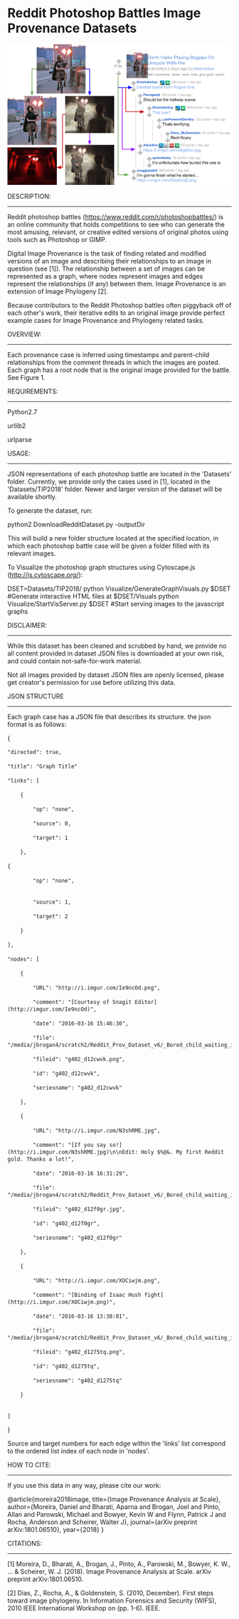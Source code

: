 # Reddit Photoshop Battles Image Provenance Datasets #

![How a provenance case is generated](figure1.png?raw=true "Figure1")

DESCRIPTION:
************
Reddit photoshop battles (https://www.reddit.com/r/photoshopbattles/) is an online community that holds competitions to see who can generate the most amusing, relevant, or creative edited versions of original photos using tools such as Photoshop or GIMP.

Digital Image Provenance is the task of finding related and modified versions of an image and describing their relationships to an image in question (see [1]). The relationship between a set of images can be represented as a graph, where nodes represent images and edges represent the relationships (if any) between them. Image Provenance is an extension of Image Phylogeny [2].

Because contributors to the Reddit Photoshop battles often piggyback off of each other's work, their iterative edits to an original image provide perfect example cases for Image Provenance and Phylogeny related tasks.

OVERVIEW:
*********
Each provenance case is inferred using timestamps and parent-child relationships from the comment threads in which the images are posted. Each graph has a root node that is the original image provided for the battle. See Figure 1.

REQUIREMENTS:
*************
Python2.7

urllib2

urlparse

USAGE:
******
JSON representations of each photoshop battle are located in the 'Datasets' folder.  Currently, we provide only the cases used in [1], located in the 'Datasets/TIP2018' folder. Newer and larger version of the dataset will be available shortly.


To generate the dataset, run:

python2 DownloadRedditDataset.py <json folder> -outputDir <output folder>


This will build a new folder structure located at the specified location, in which each photoshop battle case will be given a folder filled with its relevant images.


To Visualize the photoshop graph structures using Cytoscape.js (http://js.cytoscape.org/):

DSET=Datasets/TIP2018/
python Visualize/GenerateGraphVisuals.py $DSET #Generate interactive HTML files at $DSET/Visuals
python Visualize/StartVisServer.py $DSET #Start serving images to the javascript graphs



DISCLAIMER:
***********

While this dataset has been cleaned and scrubbed by hand, we provide no all content provided in dataset JSON files is downloaded at your own risk, and could contain not-safe-for-work material.

Not all images provided by dataset JSON files are openly licensed, please get creator's permission for use before utilizing this data.

JSON STRUCTURE
**************

Each graph case has a JSON file that describes its structure. the json format is as follows:


{

    "directed": true, 

    "title": "Graph Title"

    "links": [

        {

            "op": "none", 

            "source": 0, 

            "target": 1

        },

	{

            "op": "none", 


            "source": 1, 

            "target": 2

        }

    ], 

    "nodes": [

        {

            "URL": "http://i.imgur.com/Ie9ncOd.png", 

            "comment": "[Courtesy of Snagit Editor](http://imgur.com/Ie9ncOd)", 

            "date": "2016-03-16 15:46:30", 

            "file": "/media/jbrogan4/scratch2/Reddit_Prov_Dataset_v6/_Bored_child_waiting_in_line/g402_d12cwvk.png", 

            "fileid": "g402_d12cwvk.png", 

            "id": "g402_d12cwvk", 

            "seriesname": "g402_d12cwvk"

        }, 

        {

            "URL": "http://i.imgur.com/N3shRME.jpg",
 
            "comment": "[If you say so!](http://i.imgur.com/N3shRME.jpg)\n\nEdit: Holy $%@&. My first Reddit gold. Thanks a lot!", 

            "date": "2016-03-16 16:31:29", 

            "file": "/media/jbrogan4/scratch2/Reddit_Prov_Dataset_v6/_Bored_child_waiting_in_line/g402_d12f0gr.jpg", 

            "fileid": "g402_d12f0gr.jpg", 

            "id": "g402_d12f0gr", 

            "seriesname": "g402_d12f0gr"

        }, 

        {

            "URL": "http://i.imgur.com/XOCiwjm.png", 

            "comment": "[Binding of Isaac Hush fight](http://i.imgur.com/XOCiwjm.png)", 

            "date": "2016-03-16 13:38:01", 

            "file": "/media/jbrogan4/scratch2/Reddit_Prov_Dataset_v6/_Bored_child_waiting_in_line/g402_d1275tq.png", 

            "fileid": "g402_d1275tq.png", 

            "id": "g402_d1275tq", 

            "seriesname": "g402_d1275tq"

        }


    ]

}

Source and target numbers for each edge within the 'links' list correspond to the ordered list index of each node in 'nodes'.

HOW TO CITE:
************

If you use this data in any way, please cite our work: 

@article{moreira2018image,
  title={Image Provenance Analysis at Scale},
  author={Moreira, Daniel and Bharati, Aparna and Brogan, Joel and Pinto, Allan and Parowski, Michael and Bowyer, Kevin W and Flynn, Patrick J and Rocha, Anderson and Scheirer, Walter J},
  journal={arXiv preprint arXiv:1801.06510},
  year={2018}
}

CITATIONS:
**********

[1] Moreira, D., Bharati, A., Brogan, J., Pinto, A., Parowski, M., Bowyer, K. W., ... & Scheirer, W. J. (2018). Image Provenance Analysis at Scale. arXiv preprint arXiv:1801.06510.

[2] Dias, Z., Rocha, A., & Goldenstein, S. (2010, December). First steps toward image phylogeny. In Information Forensics and Security (WIFS), 2010 IEEE International Workshop on (pp. 1-6). IEEE.
